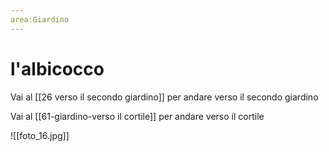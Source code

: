 ```yaml
---
area:Giardino
---
```

# l'albicocco

Vai al [[26 verso il secondo giardino]] per andare verso il secondo giardino

Vai al [[61-giardino-verso il cortile]] per andare verso il cortile

![[foto_16.jpg]]